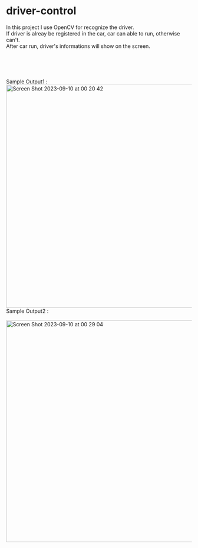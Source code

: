# driver-control

In this project I use OpenCV for recognize the driver.<br>
If driver is alreay be registered in the car, car can able to run, otherwise can't.<br>
After car run, driver's informations will show on the screen.


<br><br><br>



Sample Output1 : <br>
<img width="604" alt="Screen Shot 2023-09-10 at 00 20 42" src="https://github.com/aliemre2023/driver-control/assets/93014021/a622edb2-dde6-4415-b41c-41eb6172e37c">
<br>
Sample Output2 : <br>
<br>
<img width="600" alt="Screen Shot 2023-09-10 at 00 29 04" src="https://github.com/aliemre2023/driver-control/assets/93014021/2a00f838-b227-4513-91b7-acd31a5284d6">
